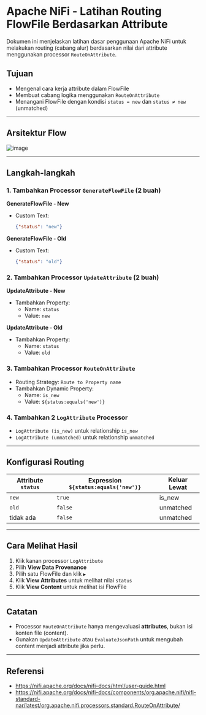 # Apache NiFi - Latihan Routing FlowFile Berdasarkan Attribute

Dokumen ini menjelaskan latihan dasar penggunaan Apache NiFi untuk melakukan routing (cabang alur) berdasarkan nilai dari attribute menggunakan processor `RouteOnAttribute`.

## Tujuan

- Mengenal cara kerja attribute dalam FlowFile
- Membuat cabang logika menggunakan `RouteOnAttribute`
- Menangani FlowFile dengan kondisi `status = new` dan `status ≠ new` (unmatched)

---

## Arsitektur Flow

![image](https://github.com/user-attachments/assets/9b3e5460-38f6-47c5-8564-defe585bcb60)


---

## Langkah-langkah

### 1. Tambahkan Processor `GenerateFlowFile` (2 buah)

**GenerateFlowFile - New**
- Custom Text:
  ```json
  {"status": "new"}
  ```

**GenerateFlowFile - Old**
- Custom Text:
  ```json
  {"status": "old"}
  ```

### 2. Tambahkan Processor `UpdateAttribute` (2 buah)

**UpdateAttribute - New**
- Tambahkan Property:
  - Name: `status`
  - Value: `new`

**UpdateAttribute - Old**
- Tambahkan Property:
  - Name: `status`
  - Value: `old`

### 3. Tambahkan Processor `RouteOnAttribute`
- Routing Strategy: `Route to Property name`
- Tambahkan Dynamic Property:
  - Name: `is_new`
  - Value: `${status:equals('new')}`

### 4. Tambahkan 2 `LogAttribute` Processor

- `LogAttribute (is_new)` untuk relationship `is_new`
- `LogAttribute (unmatched)` untuk relationship `unmatched`

---

## Konfigurasi Routing

| Attribute `status` | Expression `${status:equals('new')}` | Keluar Lewat |
|--------------------|----------------------------------------|--------------|
| `new`              | `true`                                 | is_new       |
| `old`              | `false`                                | unmatched    |
| tidak ada          | `false`                                | unmatched    |

---

## Cara Melihat Hasil

1. Klik kanan processor `LogAttribute`
2. Pilih **View Data Provenance**
3. Pilih satu FlowFile dan klik `▶`
4. Klik **View Attributes** untuk melihat nilai `status`
5. Klik **View Content** untuk melihat isi FlowFile

---

## Catatan

- Processor `RouteOnAttribute` hanya mengevaluasi **attributes**, bukan isi konten file (content).
- Gunakan `UpdateAttribute` atau `EvaluateJsonPath` untuk mengubah content menjadi attribute jika perlu.

---

## Referensi

- https://nifi.apache.org/docs/nifi-docs/html/user-guide.html
- https://nifi.apache.org/docs/nifi-docs/components/org.apache.nifi/nifi-standard-nar/latest/org.apache.nifi.processors.standard.RouteOnAttribute/
